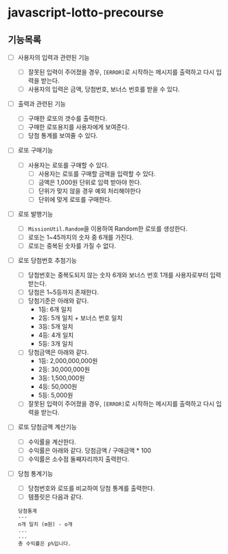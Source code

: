 # javascript-lotto-precourse

## 기능목록

- [ ] 사용자의 입력과 관련된 기능
  - [ ] 잘못된 입력이 주어졌을 경우, `[ERROR]`로 시작하는 메시지를 출력하고 다시 입력을 받는다.
  - [ ] 사용자의 입력은 금액, 당첨번호, 보너스 번호를 받을 수 있다.

- [ ] 출력과 관련된 기능
  - [ ] 구매한 로또의 갯수를 출력한다.
  - [ ] 구매한 로또용지를 사용자에게 보여준다.
  - [ ] 당첨 통계를 보여줄 수 있다.

- [ ] 로또 구매기능
  - [ ] 사용자는 로또를 구매할 수 있다.
    - [ ] 사용자는 로또를 구매할 금액을 입력할 수 있다. 
    - [ ] 금액은 1,000원 단위로 입력 받아야 한다.
    - [ ] 단위가 맞지 않을 경우 예외 처리해야한다
    - [ ] 단위에 맞게 로또를 구매한다.

- [ ] 로또 발행기능
  - [ ] `MissionUtil.Random`을 이용하여 Random한 로또를 생성한다.
  - [ ] 로또는 1~45까지의 숫자 중 6개를 가진다.
  - [ ] 로또는 중복된 숫자를 가질 수 없다. 

- [ ] 로또 당첨번호 추첨기능
  - [ ] 당첨번호는 중복도되지 않는 숫자 6개와 보너스 번호 1개를 사용자로부터 입력받는다. 
  - [ ] 당첨은 1~5등까지 존재한다.
  - [ ] 당첨기준은 아래와 같다.
    - 1등: 6개 일치
    - 2등: 5개 일치 + 보너스 번호 일치
    - 3등: 5개 일치
    - 4등: 4개 일치
    - 5등: 3개 일치
  - [ ] 당첨금액은 아래와 같다.
    - 1등: 2,000,000,000원
    - 2등: 30,000,000원
    - 3등: 1,500,000원
    - 4등: 50,000원
    - 5등: 5,000원
  - [ ] 잘못된 입력이 주어졌을 경우, `[ERROR]`로 시작하는 메시지를 출력하고 다시 입력을 받는다.
  
- [ ] 로또 당첨금액 계산기능
  - [ ] 수익률을 계산한다.
  - [ ] 수익률은 아래와 같다. 당첨금액 / 구매금액 * 100
  - [ ] 수익률은 소수점 둘째자리까지 출력한다.

- [ ] 당첨 통계기능
  - [ ] 당첨번호와 로또를 비교하여 당첨 통계를 출력한다.
  - [ ] 템플릿은 다음과 같다.
  ```
  당첨통계
  ---
  n개 일치 (m원) - o개
  ...
  ...
  총 수익률은 p%입니다.
  ```

